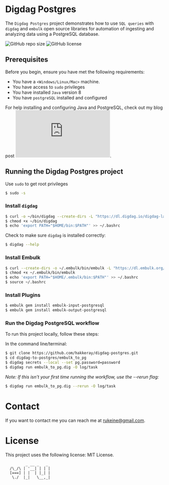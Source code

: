 # Digdag Postgres

The `Digdag Postgres` project demonstrates how to use `SQL queries` with `digdag` and `embulk` open source libraries for automation of ingesting and analyzing data using a PostgreSQL database.

![GitHub repo size](https://img.shields.io/github/repo-size/hakkeray/digdag-postgres)
![GitHub license](https://img.shields.io/github/license/hakkeray/digdag-postgres?color=black)

## Prerequisites

Before you begin, ensure you have met the following requirements:

* You have a `<Windows/Linux/Mac>` machine.
* You have access to `sudo` privileges
* You have installed `Java` version 8
* You have `postgreSQL` installed and configured

For help installing and configuring Java and PostgreSQL, check out my blog post ![Digdag PostgreSQL Tutorial](https://www.hakkeray.com/datascience/2020/07/26/digdag-postgresql-tutorial.html).

## Running the Digdag Postgres project

Use `sudo` to get root privileges

```bash
$ sudo -s
```

### Install `digdag`

```bash
$ curl -o ~/bin/digdag --create-dirs -L "https://dl.digdag.io/digdag-latest"
$ chmod +x ~/bin/digdag
$ echo 'export PATH="$HOME/bin:$PATH"' >> ~/.bashrc
```

Check to make sure `digdag` is installed correctly:

```bash
$ digdag --help
```

### Install Embulk

```bash
$ curl --create-dirs -o ~/.embulk/bin/embulk -L "https://dl.embulk.org/embulk-latest.jar"
$ chmod +x ~/.embulk/bin/embulk
$ echo 'export PATH="$HOME/.embulk/bin:$PATH"' >> ~/.bashrc
$ source ~/.bashrc
```

### Install Plugins

```bash
$ embulk gem install embulk-input-postgresql
$ embulk gem install embulk-output-postgresql
```

### Run the Digdag PostgreSQL workflow

To run this project locally, follow these steps:

In the command line/terminal:

```bash
$ git clone https://github.com/hakkeray/digdag-postgres.git
$ cd digdag-to-postgres/embulk_to_pg
$ digdag secrets --local --set pg.password=password
$ digdag run embulk_to_pg.dig -O log/task
```

*Note: If this isn't your first time running the workflow, use the --rerun flag:*

```bash
$ digdag run embulk_to_pg.dig --rerun -O log/task
```

# Contact
If you want to contact me you can reach me at rukeine@gmail.com.

# License
This project uses the following license: MIT License.

```
         _ __ _   _
  /\_/\ | '__| | | |
  [===] | |  | |_| |
   \./  |_|   \__,_|
```


